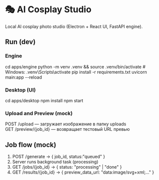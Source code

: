 # 🎭 AI Cosplay Studio

Local AI cosplay photo studio (Electron + React UI, FastAPI engine).

## Run (dev)
### Engine
cd apps/engine
python -m venv .venv && source .venv/bin/activate  # Windows: .venv\Scripts\activate
pip install -r requirements.txt
uvicorn main:app --reload

### Desktop (UI)
cd apps/desktop
npm install
npm start

### Upload and Preview (mock)
POST /upload — загружает изображение в папку uploads  
GET /preview/{job_id} — возвращает тестовый URL превью

## Job flow (mock)

1) POST /generate → { job_id, status:"queued" }
2) Server runs background task (processing)
3) GET /jobs/{job_id} → { status: "processing" | "done" }
4) GET /results/{job_id} → { preview_data_url: "data:image/svg+xml;..." }
